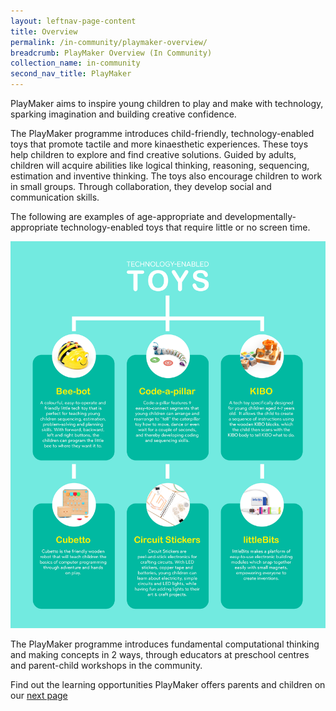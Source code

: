 ```yaml
---
layout: leftnav-page-content
title: Overview
permalink: /in-community/playmaker-overview/
breadcrumb: PlayMaker Overview (In Community)
collection_name: in-community
second_nav_title: PlayMaker
---
```

PlayMaker aims to inspire young children to play and make with technology, sparking imagination and building creative confidence.

The PlayMaker programme introduces child-friendly, technology-enabled toys that promote tactile and more kinaesthetic experiences.  These toys help children to explore and find creative solutions.  Guided by adults, children will acquire abilities like logical thinking, reasoning, sequencing, estimation and inventive thinking. The toys also encourage children to work in small groups. Through collaboration, they develop social and communication skills.

The following are examples of age-appropriate and developmentally-appropriate technology-enabled toys that require little or no screen time.

![Tech Toys Infographic](/images/in-schools/playmaker/overview/playmaker-tech-toys-infographic.jpg)

The PlayMaker programme introduces fundamental computational thinking and making concepts in 2 ways, through educators at preschool centres and parent-child workshops in the community.

Find out the learning opportunities PlayMaker offers parents and children on our [next page](/in-community/playmaker/parent-child-workshop/)
